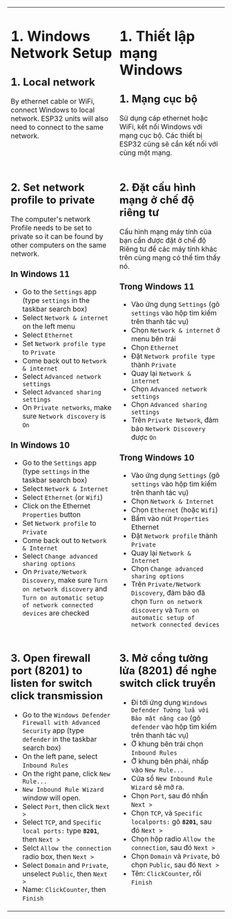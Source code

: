 <table style="border-style: none">
<tr style="border-style: none">
<td valign="top" width="50%" style="border-style: none">

# 1. Windows Network Setup

## 1. Local network

By ethernet cable or WiFi, connect Windows to local network.  ESP32 units will also need to connect to the same network.

</td>
<td valign="top" width="50%" style="border-style: none">

# 1. Thiết lập mạng Windows

## 1. Mạng cục bộ

Sử dụng cáp ethernet hoặc WiFi, kết nối Windows với mạng cục bộ. Các thiết bị ESP32 cũng sẽ cần kết nối với cùng một mạng.

</td>
</tr>
<tr style="border-style: none">
<td valign="top" width="50%" style="border-style: none">

## 2. Set network profile to private

The computer's network Profile needs to be set to private so it can be found by other computers on the same network.

### In Windows 11

- Go to the `Settings` app (type `settings` in the taskbar search box)
- Select `Network & internet` on the left menu
- Select `Ethernet`
- Set `Network profile type` to `Private`
- Come back out to `Network & internet`
- Select `Advanced network settings`
- Select `Advanced sharing settings`
- On `Private networks`, make sure `Network discovery` is `On`

### In Windows 10

- Go to the `Settings` app (type `settings` in the taskbar search box)
- Select `Network & Internet`
- Select `Ethernet` (or `Wifi`)
- Click on the Ethernet `Properties` button
- Set `Network profile` to `Private`
- Come back out to `Network & Internet`
- Select `Change advanced sharing options`
- On `Private/Network Discovery`, make sure `Turn on network discovery` and `Turn on automatic setup of network connected devices` are checked

</td>
<td valign="top" width="50%" style="border-style: none">

## 2. Đặt cấu hình mạng ở chế độ riêng tư

Cấu hình mạng máy tính của bạn cần được đặt ở chế độ Riêng tư để các máy tính khác trên cùng mạng có thể tìm thấy nó.

### Trong Windows 11

- Vào ứng dụng `Settings` (gõ `settings` vào hộp tìm kiếm trên thanh tác vụ)
- Chọn `Network & internet` ở menu bên trái
- Chọn `Ethernet`
- Đặt `Network profile type` thành `Private`
- Quay lại `Network & internet`
- Chọn `Advanced network settings`
- Chọn `Advanced sharing settings`
- Trên `Private Network`, đảm bảo `Network Discovery` được `On`

### Trong Windows 10

- Vào ứng dụng `Settings` (gõ `settings` vào hộp tìm kiếm trên thanh tác vụ)
- Chọn `Network & Internet`
- Chọn `Ethernet` (hoặc `Wifi`)
- Bấm vào nút `Properties` Ethernet
- Đặt `Network profile` thành `Private`
- Quay lại `Network & Internet`
- Chọn `Change advanced sharing options`
- Trên `Private/Network Discovery`, đảm bảo đã chọn `Turn on network discovery` và `Turn on automatic setup of network connected devices`


</td>
</tr>
<tr style="border-style: none">
<td valign="top" width="50%" style="border-style: none">

## 3. Open firewall port (8201) to listen for switch click transmission

- Go to the `Windows Defender Firewall with Advanced Security` app (type `defender` in the taskbar search box)
- On the left pane, select `Inbound Rules`
- On the right pane, click `New Rule...`
- `New Inbound Rule Wizard` window will open.
- Select `Port`, then click `Next >`
- Select `TCP`, and `Specific local ports:` type __`8201`__, then `Next >`
- Selct `Allow the connection` radio box, then `Next >`
- Select `Domain` and `Private`, unselect `Public`, then `Next >`
- Name: `ClickCounter`, then `Finish`

</td>
<td valign="top" width="50%" style="border-style: none">

## 3. Mở cổng tường lửa (8201) để nghe switch click truyền

- Đi tới ứng dụng `Windows Defender Tường lửa với Bảo mật nâng cao` (gõ `defender` vào hộp tìm kiếm trên thanh tác vụ)
- Ở khung bên trái chọn `Inbound Rules`
- Ở khung bên phải, nhấp vào `New Rule...`
- Cửa sổ `New Inbound Rule Wizard` sẽ mở ra.
- Chọn `Port`, sau đó nhấn `Next >`
- Chọn `TCP`, và `Specific localports:` gõ __`8201`__, sau đó `Next >`
- Chọn hộp radio `Allow the connection`, sau đó `Next >`
- Chọn `Domain` và `Private`, bỏ chọn `Public`, sau đó `Next >`
- Tên: `ClickCounter`, rồi `Finish`

</td>
</tr>
</table>
